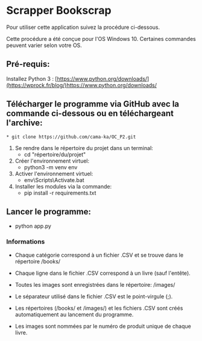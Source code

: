 # Scrapper Bookscrap

Pour utiliser cette application suivez la procédure ci-dessous.

Cette procédure a été conçue pour l'OS Windows 10. Certaines commandes peuvent varier selon votre OS.

## Pré-requis:
Installez Python 3 : [https://www.python.org/downloads/](https://wprock.fr/blog/)https://www.python.org/downloads/

## Télécharger le programme via GitHub avec la commande ci-dessous ou en téléchargeant l'archive: 

	* git clone https://github.com/cama-ka/OC_P2.git

1. Se rendre dans le répertoire du projet dans un terminal:
	* cd "répertoire/du/projet"
2. Créer l'environnement virtuel:
	* python3 -m venv env
3. Activer l'environnement virtuel:
	* env\Scripts\Activate.bat
4. Installer les modules via la commande:
	* pip install -r requirements.txt

## Lancer le programme:
* python app.py

### Informations
- Chaque catégorie correspond à un fichier .CSV et se trouve dans le répertoire /books/

- Chaque ligne dans le fichier .CSV correspond à un livre (sauf l'entête).

- Toutes les images sont enregistrées dans le répertoire: /images/

- Le séparateur utilisé dans le fichier .CSV est le point-virgule (;).

- Les répertoires (/books/ et /images/) et les fichiers .CSV sont créés automatiquement au lancement du programme.

- Les images sont nommées par le numéro de produit unique de chaque livre.
